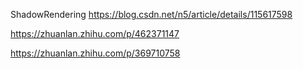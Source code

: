 ShadowRendering
https://blog.csdn.net/n5/article/details/115617598

https://zhuanlan.zhihu.com/p/462371147

https://zhuanlan.zhihu.com/p/369710758
